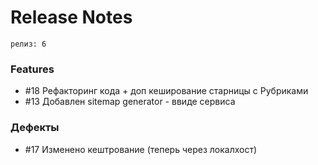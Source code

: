 # Release Notes

`релиз: 6`
<br>
### Features
- #18 Рефакторинг кода + доп кеширование старницы с Рубриками
- #13 Добавлен sitemap generator - ввиде сервиса
### Дефекты
- #17 Изменено кештрование (теперь через локалхост)
